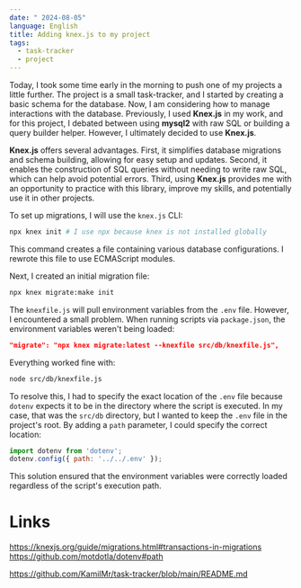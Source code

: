 ```yaml
---
date: " 2024-08-05"
language: English
title: Adding knex.js to my project
tags:
  - task-tracker
  - project
---
```

Today, I took some time early in the morning to push one of my projects a little further. The project is a small task-tracker, and I started by creating a basic schema for the database. Now, I am considering how to manage interactions with the database. Previously, I used **Knex.js** in my work, and for this project, I debated between using **mysql2** with raw SQL or building a query builder helper. However, I ultimately decided to use **Knex.js**.

**Knex.js** offers several advantages. First, it simplifies database migrations and schema building, allowing for easy setup and updates. Second, it enables the construction of SQL queries without needing to write raw SQL, which can help avoid potential errors. Third, using **Knex.js** provides me with an opportunity to practice with this library, improve my skills, and potentially use it in other projects.

To set up migrations, I will use the `knex.js` CLI:

```bash
npx knex init # I use npx because knex is not installed globally
```

This command creates a file containing various database configurations. I rewrote this file to use ECMAScript modules.

Next, I created an initial migration file:

```bash
npx knex migrate:make init
```

The `knexfile.js` will pull environment variables from the `.env` file. However, I encountered a small problem. When running scripts via `package.json`, the environment variables weren't being loaded:

```json
"migrate": "npx knex migrate:latest --knexfile src/db/knexfile.js",
```

Everything worked fine with:

```bash
node src/db/knexfile.js
```

To resolve this, I had to specify the exact location of the `.env` file because `dotenv` expects it to be in the directory where the script is executed. In my case, that was the `src/db` directory, but I wanted to keep the `.env` file in the project's root. By adding a `path` parameter, I could specify the correct location:

```js
import dotenv from 'dotenv';
dotenv.config({ path: '../../.env' });
```

This solution ensured that the environment variables were correctly loaded regardless of the script's execution path.

# Links
https://knexjs.org/guide/migrations.html#transactions-in-migrations
https://github.com/motdotla/dotenv#path

https://github.com/KamilMr/task-tracker/blob/main/README.md